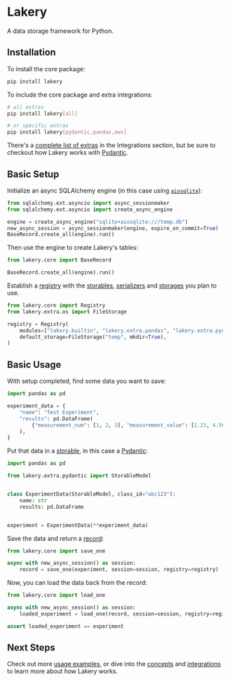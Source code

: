 # Lakery

A data storage framework for Python.

## Installation

To install the core package:

```bash
pip install lakery
```

To include the core package and extra integrations:

```bash
# all extras
pip install lakery[all]

# or specific extras
pip install lakery[pydantic,pandas,aws]
```

There's a [complete list of extras](./integrations) in the Integrations section, but be
sure to checkout how Lakery works with [Pydantic](./integrations/3rd-party/pydantic.md).

## Basic Setup

Initialize an async SQLAlchemy engine (in this case using
[`aiosqlite`](https://pypi.org/project/aiosqlite/)):

```python
from sqlalchemy.ext.asyncio import async_sessionmaker
from sqlalchemy.ext.asyncio import create_async_engine

engine = create_async_engine("sqlite+aiosqlite:///temp.db")
new_async_session = async_sessionmaker(engine, expire_on_commit=True)
BaseRecord.create_all(engine).run()
```

Then use the engine to create Lakery's tables:

```python
from lakery.core import BaseRecord

BaseRecord.create_all(engine).run()
```

Establish a [registry](./concepts/registry.md) with the
[storables](./concepts/storables.md), [serializers](./concepts/serializers.md) and
[storages](./concepts/storages.md) you plan to use.

```python
from lakery.core import Registry
from lakery.extra.os import FileStorage

registry = Registry(
    modules=["lakery.builtin", "lakery.extra.pandas", "lakery.extra.pydantic"],
    default_storage=FileStorage("temp", mkdir=True),
)
```

## Basic Usage

With setup completed, find some data you want to save:

```python
import pandas as pd

experiment_data = {
    "name": "Test Experiment",
    "results": pd.DataFrame(
        {"measurement_num": [1, 2, 3], "measurement_value": [1.23, 4.56, 7.89]}
    ),
}
```

Put that data in a [storable](./concepts/storables.md), in this case a
[Pydantic](./integrations/3rd-party/pydantic.md):

```python
import pandas as pd

from lakery.extra.pydantic import StorableModel


class ExperimentData(StorableModel, class_id="abc123"):
    name: str
    results: pd.DataFrame


experiment = ExperimentData(**experiment_data)
```

Save the data and return a [record](./concepts/database.md#manifest-records):

```python
from lakery.core import save_one

async with new_async_session() as session:
    record = save_one(experiment, session=session, registry=registry)
```

Now, you can load the data back from the record:

```python
from lakery.core import load_one

async with new_async_session() as session:
    loaded_experiment = load_one(record, session=session, registry=registry)

assert loaded_experiment == experiment
```

## Next Steps

Check out more [usage examples](./usage), or dive into the [concepts](./concepts) and
[integrations](./integrations) to learn more about how Lakery works.
